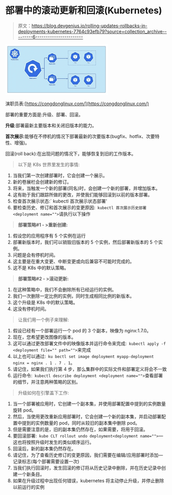 # 部署中的滚动更新和回滚(Kubernetes)

> 原文：<https://blog.devgenius.io/rolling-updates-rollbacks-in-deployments-kubernetes-7764c93efb79?source=collection_archive---------6----------------------->

![](img/c8b942b96c15a389df623d8db3b0c049.png)

演职员表:[https://congdonglinux.com/](https://congdonglinux.com/)

部署的重要方面是:升级、部署、回滚。

**升级**:部署最新主要版本和关闭旧版本的能力。

**首次展示**:能够在不停机的情况下部署最新的次要版本(bugfix、hotfix、次要特性、增强)。

回滚(roll back):在出现问题的情况下，能够恢复到旧的工作版本。

> 以下是 K8s 世界里发生的事情:

1.  当我们第一次创建部署时，它会创建一个展示。
2.  新的卷展栏会创建新的修订。
3.  将来，当触发一个新的部署(同名)时，会创建一个新的部署，并增加版本。
4.  这有助于我们跟踪所做的更改，并使我们能够回滚到以前的版本部署。
5.  检查首次展示状态:` kubectl 首次展示状态部署<deployment-name>'</deployment-name>
6.  要检查历史、修订和首次展示的变更原因:` kubectl 首次展示历史部署<deployment name="">`请执行以下操作</deployment>

> **部署策略#1 - >重新创建:**

1.  假设您的应用程序有 5 个实例在运行
2.  部署新版本时，我们可以销毁旧版本的 5 个实例，然后部署新版本的 5 个实例。
3.  问题是会有停机时间。
4.  这主要是在重大变更、中断变更或向后兼容不可能时完成的。
5.  这不是 K8s 中的默认策略。

> **部署策略#2 - >滚动更新:**

1.  在这种策略中，我们不会删除所有已经运行的实例。
2.  我们一次删除一定比例的实例，同时生成相同比例的新版本。
3.  这个升级是 K8s 中的默认策略。
4.  这没有停机时间。

> 让我们用一个例子来理解:

1.  假设已经有一个部署运行一个 pod 的 3 个副本，映像为 nginx:1.7.0。
2.  现在，您希望更改图像的版本。
3.  这可以通过更改部署文件中的映像版本并运行命令来完成:` kubectl apply -f <deployment file="" path="">`来完成</deployment>
4.  以上也可以通过:` ku bectl set image deployment myapp-deployment nginx = nginx . 1 . 7 . 1`。
5.  请记住，如果我们执行第 4 步，那么集群中的实际文件和部署定义将会不一致
6.  运行命令:` kubectl describe deployment <deployment name="">`查看部署的细节，并注意两种策略的区别。</deployment>

> 升级如何在引擎盖下工作:

1.  当一个部署被应用时，它创建一个副本集，并使用部署配置中提到的实例数量旋转 pod。
2.  然后，当使用更改重新应用部署时，它会创建一个新的副本集，并启动部署配置中提到的实例数量的 pod，同时从较旧的副本集中删除 pod。
3.  但是需要注意的是，旧的副本集仍然存在，如果需要，将用于回滚。
4.  要回滚部署:` kube CLT rollout undo deployment<deployment name="">`—这也将按照升级时发生的类似顺序运行。</deployment>
5.  回滚后，新的副本集仍然存在。
6.  请记住，为了查看历史修订的变更原因，我们需要在编辑/应用部署时添加—记录标志(每个部署需要设置一次)
7.  当我们执行回滚时，发生回滚的修订将从历史记录中删除，并在历史记录中创建一个新条目。
8.  如果在升级过程中出现任何错误，kubernetes 将主动停止升级，并停止删除以前运行的实例